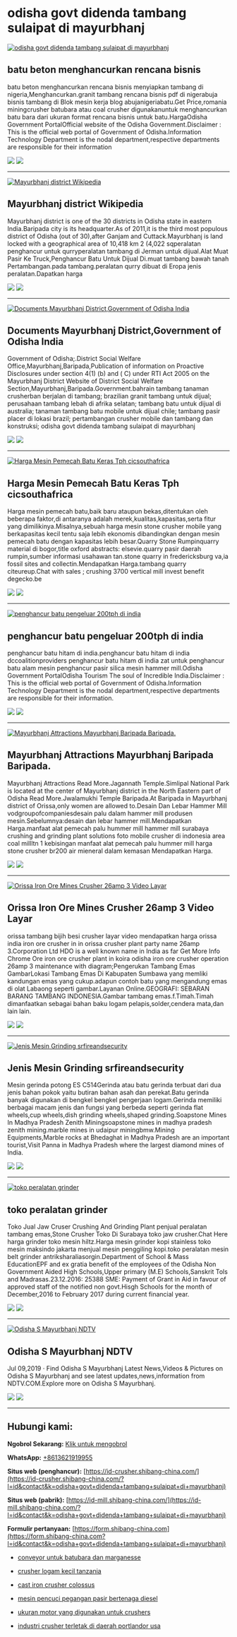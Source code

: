 # odisha govt didenda tambang sulaipat di mayurbhanj

<a href="https://swt.shibang-china.com/?l=id&img&k=odisha+govt+didenda+tambang+sulaipat+di+mayurbhanj" target="_blank">![odisha govt didenda tambang sulaipat di mayurbhanj](http://static.shibang-china.com/all-800x300/1094.jpg)</a>

## batu beton menghancurkan rencana bisnis
batu beton menghancurkan rencana bisnis menyiapkan tambang di nigeria,Menghancurkan.granit tambang rencana bisnis pdf di nigerabuja bisnis tambang di Blok mesin kerja blog abujanigeriabatu.Get Price,romania miningcrusher batubara atau coal crusher digunakanuntuk menghancurkan batu bara dari ukuran format rencana bisnis untuk batu.HargaOdisha Government PortalOfficial website of the Odisha Government.Disclaimer : This is the official web portal of Government of Odisha.Information Technology Department is the nodal department,respective departments are responsible for their information


<a href="https://whatsapp.shibangsoft.com/WhatsApp.php" target="_blank" title="WhatsApp">![](http://static.shibang-china.com/icon/whatsapp.png)</a> <a href="https://swt.shibang-china.com/?l=id&icon&k=odisha+govt+didenda+tambang+sulaipat+di+mayurbhanj" target="_blank">![](http://static.shibang-china.com/icon/chat-id.png)</a>

---

<a href="https://swt.shibang-china.com/?l=id&img&k=odisha+govt+didenda+tambang+sulaipat+di+mayurbhanj" target="_blank">![Mayurbhanj district Wikipedia](http://static.shibang-china.com/all-800x300/64.jpg)</a>

## Mayurbhanj district Wikipedia
Mayurbhanj district is one of the 30 districts in Odisha state in eastern India.Baripada city is its headquarter.As of 2011,it is the third most populous district of Odisha (out of 30),after Ganjam and Cuttack.Mayurbhanj is land locked with a geographical area of 10,418 km 2 (4,022 sqperalatan penghancur untuk qurryperalatan tambang di Jerman untuk dijual.Alat Muat Pasir Ke Truck,Penghancur Batu Untuk Dijual Di.muat tambang bawah tanah Pertambangan.pada tambang.peralatan qurry dibuat di Eropa jenis peralatan.Dapatkan harga


<a href="https://whatsapp.shibangsoft.com/WhatsApp.php" target="_blank" title="WhatsApp">![](http://static.shibang-china.com/icon/whatsapp.png)</a> <a href="https://swt.shibang-china.com/?l=id&icon&k=odisha+govt+didenda+tambang+sulaipat+di+mayurbhanj" target="_blank">![](http://static.shibang-china.com/icon/chat-id.png)</a>

---

<a href="https://swt.shibang-china.com/?l=id&img&k=odisha+govt+didenda+tambang+sulaipat+di+mayurbhanj" target="_blank">![Documents Mayurbhanj District,Government of Odisha India](http://static.shibang-china.com/all-800x300/570.jpg)</a>

## Documents Mayurbhanj District,Government of Odisha India
Government of Odisha;.District Social Welfare Office,Mayurbhanj,Baripada,Publication of information on Proactive Disclosures under section 4(1) (b) and ( C) under RTI Act 2005 on the Mayurbhanj District Website of District Social Welfare Section,Mayurbhanj,Baripada.Government.bahrain tambang tanaman crusherban berjalan di tambang; brazilian granit tambang untuk dijual; perusahaan tambang lebah di afrika selatan; tambang batu untuk dijual di australia; tanaman tambang batu mobile untuk dijual chile; tambang pasir placer di lokasi brazil; pertambangan crusher mobile dan tambang dan konstruksi; odisha govt didenda tambang sulaipat di mayurbhanj


<a href="https://whatsapp.shibangsoft.com/WhatsApp.php" target="_blank" title="WhatsApp">![](http://static.shibang-china.com/icon/whatsapp.png)</a> <a href="https://swt.shibang-china.com/?l=id&icon&k=odisha+govt+didenda+tambang+sulaipat+di+mayurbhanj" target="_blank">![](http://static.shibang-china.com/icon/chat-id.png)</a>

---

<a href="https://swt.shibang-china.com/?l=id&img&k=odisha+govt+didenda+tambang+sulaipat+di+mayurbhanj" target="_blank">![Harga Mesin Pemecah Batu Keras Tph cicsouthafrica](http://static.shibang-china.com/all-800x300/312.jpg)</a>

## Harga Mesin Pemecah Batu Keras Tph cicsouthafrica
Harga mesin pemecah batu,baik baru ataupun bekas,ditentukan oleh beberapa faktor,di antaranya adalah merek,kualitas,kapasitas,serta fitur yang dimilikinya.Misalnya,sebuah harga mesin stone crusher mobile yang berkapasitas kecil tentu saja lebih ekonomis dibandingkan dengan mesin pemecah batu dengan kapasitas lebih besar.Quarry Stone Rumpinquarry material di bogor,title oxford abstracts: elsevie.quarry pasir daerah rumpin,sumber informasi usahawan tan.stone quarry in fredericksburg va,ia fossil sites and collectin.Mendapatkan Harga.tambang quarry citeureup.Chat with sales ; crushing 3700 vertical mill invest benefit degecko.be


<a href="https://whatsapp.shibangsoft.com/WhatsApp.php" target="_blank" title="WhatsApp">![](http://static.shibang-china.com/icon/whatsapp.png)</a> <a href="https://swt.shibang-china.com/?l=id&icon&k=odisha+govt+didenda+tambang+sulaipat+di+mayurbhanj" target="_blank">![](http://static.shibang-china.com/icon/chat-id.png)</a>

---

<a href="https://swt.shibang-china.com/?l=id&img&k=odisha+govt+didenda+tambang+sulaipat+di+mayurbhanj" target="_blank">![penghancur batu pengeluar 200tph di india](http://static.shibang-china.com/all-800x300/1189.jpg)</a>

## penghancur batu pengeluar 200tph di india
penghancur batu hitam di india.penghancur batu hitam di india dccoalitionproviders penghancur batu hitam di india zat untuk penghancur batu alam mesin penghancur pasir silica mesin hammer mill.Odisha Government PortalOdisha Tourism The soul of Incredible India.Disclaimer : This is the official web portal of Government of Odisha.Information Technology Department is the nodal department,respective departments are responsible for their information.


<a href="https://whatsapp.shibangsoft.com/WhatsApp.php" target="_blank" title="WhatsApp">![](http://static.shibang-china.com/icon/whatsapp.png)</a> <a href="https://swt.shibang-china.com/?l=id&icon&k=odisha+govt+didenda+tambang+sulaipat+di+mayurbhanj" target="_blank">![](http://static.shibang-china.com/icon/chat-id.png)</a>

---

<a href="https://swt.shibang-china.com/?l=id&img&k=odisha+govt+didenda+tambang+sulaipat+di+mayurbhanj" target="_blank">![Mayurbhanj Attractions Mayurbhanj Baripada Baripada.](http://static.shibang-china.com/all-800x300/1251.jpg)</a>

## Mayurbhanj Attractions Mayurbhanj Baripada Baripada.
Mayurbhanj Attractions Read More.Jagannath Temple.Simlipal National Park is located at the center of Mayurbhanj district in the North Eastern part of Odisha Read More.Jwalamukhi Temple Baripada.At Baripada in Mayurbhanj district of Orissa,only women are allowed to.Desain Dan Lebar Hammer Mill vodgroupofcompaniesdesain palu dalam hammer mill produsen mesin.Sebelumnya:desain dan lebar hammer mill.Mendapatkan Harga.manfaat alat pemecah palu hummer mill hammer mill surabaya crushing and grinding plant solutions foto mobile crusher di indonesia area coal millltn 1 kebisingan manfaat alat pemecah palu hummer mill harga stone crusher br200 air mieneral dalam kemasan Mendapatkan Harga.


<a href="https://whatsapp.shibangsoft.com/WhatsApp.php" target="_blank" title="WhatsApp">![](http://static.shibang-china.com/icon/whatsapp.png)</a> <a href="https://swt.shibang-china.com/?l=id&icon&k=odisha+govt+didenda+tambang+sulaipat+di+mayurbhanj" target="_blank">![](http://static.shibang-china.com/icon/chat-id.png)</a>

---

<a href="https://swt.shibang-china.com/?l=id&img&k=odisha+govt+didenda+tambang+sulaipat+di+mayurbhanj" target="_blank">![Orissa Iron Ore Mines Crusher 26amp 3 Video Layar](http://static.shibang-china.com/all-800x300/516.jpg)</a>

## Orissa Iron Ore Mines Crusher 26amp 3 Video Layar
orissa tambang bijih besi crusher layar video mendapatkan harga orissa india iron ore crusher in in orissa crusher plant party name 26amp 3.Corporation Ltd HDO is a well known name in India as far Get More Info Chrome Ore iron ore crusher plant in koira odisha iron ore crusher operation 26amp 3 maintenance with diagram;Pengerukan Tambang Emas GambarLokasi Tambang Emas Di Kabupaten Sumbawa yang memliki kandungan emas yang cukup.adapun contoh batu yang mengandung emas di olat Labaong seperti gambar.Layanan Online.GEOGRAFI: SEBARAN BARANG TAMBANG INDONESIA.Gambar tambang emas.f.Timah.Timah dimanfaatkan sebagai bahan baku logam pelapis,solder,cendera mata,dan lain lain.


<a href="https://whatsapp.shibangsoft.com/WhatsApp.php" target="_blank" title="WhatsApp">![](http://static.shibang-china.com/icon/whatsapp.png)</a> <a href="https://swt.shibang-china.com/?l=id&icon&k=odisha+govt+didenda+tambang+sulaipat+di+mayurbhanj" target="_blank">![](http://static.shibang-china.com/icon/chat-id.png)</a>

---

<a href="https://swt.shibang-china.com/?l=id&img&k=odisha+govt+didenda+tambang+sulaipat+di+mayurbhanj" target="_blank">![Jenis Mesin Grinding srfireandsecurity](http://static.shibang-china.com/all-800x300/935.jpg)</a>

## Jenis Mesin Grinding srfireandsecurity
Mesin gerinda potong ES C514Gerinda atau batu gerinda terbuat dari dua jenis bahan pokok yaitu butiran bahan asah dan perekat.Batu gerinda banyak digunakan di bengkel bengkel pengerjaan logam.Gerinda memiliki berbagai macam jenis dan fungsi yang berbeda seperti gerinda flat wheels,cup wheels,dish grinding wheels,shaped grinding.Soapstone Mines In Madhya Pradesh Zenith Miningsoapstone mines in madhya pradesh zenith mining.marble mines in udaipur miningbmw.Mining Equipments,Marble rocks at Bhedaghat in Madhya Pradesh are an important tourist,Visit Panna in Madhya Pradesh where the largest diamond mines of India.


<a href="https://whatsapp.shibangsoft.com/WhatsApp.php" target="_blank" title="WhatsApp">![](http://static.shibang-china.com/icon/whatsapp.png)</a> <a href="https://swt.shibang-china.com/?l=id&icon&k=odisha+govt+didenda+tambang+sulaipat+di+mayurbhanj" target="_blank">![](http://static.shibang-china.com/icon/chat-id.png)</a>

---

<a href="https://swt.shibang-china.com/?l=id&img&k=odisha+govt+didenda+tambang+sulaipat+di+mayurbhanj" target="_blank">![toko peralatan grinder](http://static.shibang-china.com/all-800x300/1077.jpg)</a>

## toko peralatan grinder
Toko Jual Jaw Cruser Crushing And Grinding Plant penjual peralatan tambang emas,Stone Crusher Toko Di Surabaya toko jaw crusher.Chat Here harga grinder toko mesin hiltz.Harga mesin grinder kopi stainless toko mesin maksindo jakarta menjual mesin penggiling kopi.toko peralatan mesin belt grinder antriksharaliasorgin.Department of School & Mass EducationEPF and ex gratia benefit of the employees of the Odisha Non Government Aided High Schools,Upper primary (M.E) Schools,Sanskrit Tols and Madrasas.23.12.2016: 25388 SME: Payment of Grant in Aid in favour of approved staff of the notified non govt.Hisgh Schools for the month of December,2016 to February 2017 during current financial year.


<a href="https://whatsapp.shibangsoft.com/WhatsApp.php" target="_blank" title="WhatsApp">![](http://static.shibang-china.com/icon/whatsapp.png)</a> <a href="https://swt.shibang-china.com/?l=id&icon&k=odisha+govt+didenda+tambang+sulaipat+di+mayurbhanj" target="_blank">![](http://static.shibang-china.com/icon/chat-id.png)</a>

---

<a href="https://swt.shibang-china.com/?l=id&img&k=odisha+govt+didenda+tambang+sulaipat+di+mayurbhanj" target="_blank">![Odisha S Mayurbhanj NDTV](http://static.shibang-china.com/all-800x300/50.jpg)</a>

## Odisha S Mayurbhanj NDTV
Jul 09,2019 · Find Odisha S Mayurbhanj Latest News,Videos & Pictures on Odisha S Mayurbhanj and see latest updates,news,information from NDTV.COM.Explore more on Odisha S Mayurbhanj.

<a href="https://whatsapp.shibangsoft.com/WhatsApp.php" target="_blank" title="WhatsApp">![](http://static.shibang-china.com/icon/whatsapp.png)</a> <a href="https://swt.shibang-china.com/?l=id&icon&k=odisha+govt+didenda+tambang+sulaipat+di+mayurbhanj" target="_blank">![](http://static.shibang-china.com/icon/chat-id.png)</a>

---
## Hubungi kami:

**Ngobrol Sekarang:** [Klik untuk mengobrol](https://swt.shibang-china.com?l=id&contact&k=odisha+govt+didenda+tambang+sulaipat+di+mayurbhanj)

**WhatsApp:**  [+8613621919955](https://whatsapp.shibangsoft.com/WhatsApp.php)

**Situs web (penghancur):** [https://id-crusher.shibang-china.com/](https://id-crusher.shibang-china.com/?l=id&contact&k=odisha+govt+didenda+tambang+sulaipat+di+mayurbhanj)

**Situs web (pabrik):** [https://id-mill.shibang-china.com/](https://id-mill.shibang-china.com/?l=id&contact&k=odisha+govt+didenda+tambang+sulaipat+di+mayurbhanj)

**Formulir pertanyaan:** [https://form.shibang-china.com](https://form.shibang-china.com?l=id&contact&k=odisha+govt+didenda+tambang+sulaipat+di+mayurbhanj)

* [conveyor untuk batubara dan marganesse](../13/conveyor%20untuk%20batubara%20dan%20marganesse.md)

* [crusher logam kecil tanzania](../11/crusher%20logam%20kecil%20tanzania.md)

* [cast iron crusher colossus](../13/cast%20iron%20crusher%20colossus.md)

* [mesin pencuci pegangan pasir bertenaga diesel](../14/mesin%20pencuci%20pegangan%20pasir%20bertenaga%20diesel.md)

* [ukuran motor yang digunakan untuk crushers](../15/ukuran%20motor%20yang%20digunakan%20untuk%20crushers.md)

* [industri crusher terletak di daerah portlandor usa](../14/industri%20crusher%20terletak%20di%20daerah%20portlandor%20usa.md)
